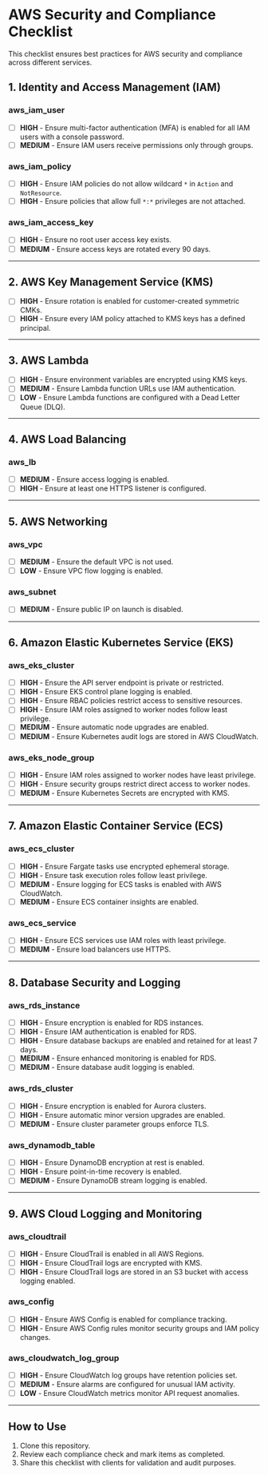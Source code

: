
# AWS Security and Compliance Checklist

This checklist ensures best practices for AWS security and compliance across different services.

## **1. Identity and Access Management (IAM)**

### **aws_iam_user**
- [ ] **HIGH** - Ensure multi-factor authentication (MFA) is enabled for all IAM users with a console password.
- [ ] **MEDIUM** - Ensure IAM users receive permissions only through groups.

### **aws_iam_policy**
- [ ] **HIGH** - Ensure IAM policies do not allow wildcard `*` in `Action` and `NotResource`.
- [ ] **HIGH** - Ensure policies that allow full `*:*` privileges are not attached.

### **aws_iam_access_key**
- [ ] **HIGH** - Ensure no root user access key exists.
- [ ] **MEDIUM** - Ensure access keys are rotated every 90 days.

---

## **2. AWS Key Management Service (KMS)**
- [ ] **HIGH** - Ensure rotation is enabled for customer-created symmetric CMKs.
- [ ] **HIGH** - Ensure every IAM policy attached to KMS keys has a defined principal.

---

## **3. AWS Lambda**
- [ ] **HIGH** - Ensure environment variables are encrypted using KMS keys.
- [ ] **MEDIUM** - Ensure Lambda function URLs use IAM authentication.
- [ ] **LOW** - Ensure Lambda functions are configured with a Dead Letter Queue (DLQ).

---

## **4. AWS Load Balancing**
### **aws_lb**
- [ ] **MEDIUM** - Ensure access logging is enabled.
- [ ] **HIGH** - Ensure at least one HTTPS listener is configured.

---

## **5. AWS Networking**
### **aws_vpc**
- [ ] **MEDIUM** - Ensure the default VPC is not used.
- [ ] **LOW** - Ensure VPC flow logging is enabled.

### **aws_subnet**
- [ ] **MEDIUM** - Ensure public IP on launch is disabled.

---

## **6. Amazon Elastic Kubernetes Service (EKS)**
### **aws_eks_cluster**
- [ ] **HIGH** - Ensure the API server endpoint is private or restricted.
- [ ] **HIGH** - Ensure EKS control plane logging is enabled.
- [ ] **HIGH** - Ensure RBAC policies restrict access to sensitive resources.
- [ ] **HIGH** - Ensure IAM roles assigned to worker nodes follow least privilege.
- [ ] **MEDIUM** - Ensure automatic node upgrades are enabled.
- [ ] **MEDIUM** - Ensure Kubernetes audit logs are stored in AWS CloudWatch.

### **aws_eks_node_group**
- [ ] **HIGH** - Ensure IAM roles assigned to worker nodes have least privilege.
- [ ] **HIGH** - Ensure security groups restrict direct access to worker nodes.
- [ ] **MEDIUM** - Ensure Kubernetes Secrets are encrypted with KMS.

---

## **7. Amazon Elastic Container Service (ECS)**
### **aws_ecs_cluster**
- [ ] **HIGH** - Ensure Fargate tasks use encrypted ephemeral storage.
- [ ] **HIGH** - Ensure task execution roles follow least privilege.
- [ ] **MEDIUM** - Ensure logging for ECS tasks is enabled with AWS CloudWatch.
- [ ] **MEDIUM** - Ensure ECS container insights are enabled.

### **aws_ecs_service**
- [ ] **HIGH** - Ensure ECS services use IAM roles with least privilege.
- [ ] **MEDIUM** - Ensure load balancers use HTTPS.

---

## **8. Database Security and Logging**
### **aws_rds_instance**
- [ ] **HIGH** - Ensure encryption is enabled for RDS instances.
- [ ] **HIGH** - Ensure IAM authentication is enabled for RDS.
- [ ] **HIGH** - Ensure database backups are enabled and retained for at least 7 days.
- [ ] **MEDIUM** - Ensure enhanced monitoring is enabled for RDS.
- [ ] **MEDIUM** - Ensure database audit logging is enabled.

### **aws_rds_cluster**
- [ ] **HIGH** - Ensure encryption is enabled for Aurora clusters.
- [ ] **HIGH** - Ensure automatic minor version upgrades are enabled.
- [ ] **MEDIUM** - Ensure cluster parameter groups enforce TLS.

### **aws_dynamodb_table**
- [ ] **HIGH** - Ensure DynamoDB encryption at rest is enabled.
- [ ] **HIGH** - Ensure point-in-time recovery is enabled.
- [ ] **MEDIUM** - Ensure DynamoDB stream logging is enabled.

---

## **9. AWS Cloud Logging and Monitoring**
### **aws_cloudtrail**
- [ ] **HIGH** - Ensure CloudTrail is enabled in all AWS Regions.
- [ ] **HIGH** - Ensure CloudTrail logs are encrypted with KMS.
- [ ] **HIGH** - Ensure CloudTrail logs are stored in an S3 bucket with access logging enabled.

### **aws_config**
- [ ] **HIGH** - Ensure AWS Config is enabled for compliance tracking.
- [ ] **HIGH** - Ensure AWS Config rules monitor security groups and IAM policy changes.

### **aws_cloudwatch_log_group**
- [ ] **HIGH** - Ensure CloudWatch log groups have retention policies set.
- [ ] **MEDIUM** - Ensure alarms are configured for unusual IAM activity.
- [ ] **LOW** - Ensure CloudWatch metrics monitor API request anomalies.

---

## **How to Use**
1. Clone this repository.
2. Review each compliance check and mark items as completed.
3. Share this checklist with clients for validation and audit purposes.
